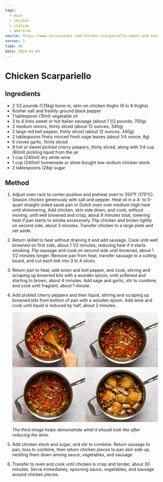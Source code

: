 ```yaml
---
tags:
  - main
  - chicken
  - italian
  - american
source: https://www.seriouseats.com/chicken-scarpariello-sweet-and-sour-chicken-italian-recipe
serves: 3
time: 40
date: 2024-01-04
---
```

# Chicken Scarpariello

## Ingredients

- 2 1/2 pounds (1.15kg) bone-in, skin-on chicken thighs (6 to 8 thighs)
- Kosher salt and freshly ground black pepper
- 1 tablespoon (15ml) vegetable oil
- 3 to 4 links sweet or hot Italian sausage (about 1 1/2 pounds; 700g)
- 2 medium onions, thinly sliced (about 12 ounces; 340g)
- 2 large red bell pepper, thinly sliced (about 12 ounces; 340g)
- 2 tablespoons finely minced fresh sage leaves (about 1/4 ounce; 8g)
- 6 cloves garlic, thinly sliced
- 8 hot or sweet pickled cherry peppers, thinly sliced, along with 1/4 cup (60ml) pickling liquid from the jar
- 1 cup (240ml) dry white wine
- 1 cup (240ml) homemade or store-bought low-sodium chicken stock
- 2 tablespoons (28g) sugar

## Method

1.  Adjust oven rack to center position and preheat oven to 350°F (175°C). Season chicken generously with salt and pepper. Heat oil in a 4- to 5-quart straight-sided sauté pan or Dutch oven over medium-high heat until shimmering. Add chicken, skin side down, and cook, without moving, until well browned and crisp, about 8 minutes total, lowering heat if pan starts to smoke excessively. Flip chicken and brown lightly on second side, about 3 minutes. Transfer chicken to a large plate and set aside.
2. Return skillet to heat without draining it and add sausage. Cook until well browned on first side, about 1 1/2 minutes, reducing heat if it starts smoking. Flip sausage and cook on second side until browned, about 1 1/2 minutes longer. Remove pan from heat, transfer sausage to a cutting board, and cut each link into 3 to 4 slices.
3. Return pan to heat, add onion and bell pepper, and cook, stirring and scraping up browned bits with a wooden spoon, until softened and starting to brown, about 4 minutes. Add sage and garlic, stir to combine, and cook until fragrant, about 1 minute.
4. Add pickled cherry peppers and their liquid, stirring and scraping up browned bits from bottom of pan with a wooden spoon. Add wine and cook until liquid is reduced by half, about 2 minutes.

   ![](../attachments/6mw6fkky.bmp)
   
   *The third image helps demonstrate what it should look like after reducing the wine.*
1. Add chicken stock and sugar, and stir to combine. Return sausage to pan, toss to combine, then return chicken pieces to pan skin side up, nestling them down among sauce, vegetables, and sausage.
2. Transfer to oven and cook until chicken is crisp and tender, about 30 minutes. Serve immediately, spooning sauce, vegetables, and sausage around chicken pieces.